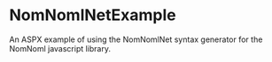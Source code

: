 # NomNomlNetExample
An ASPX example of using the NomNomlNet syntax generator for the NomNoml javascript library.
